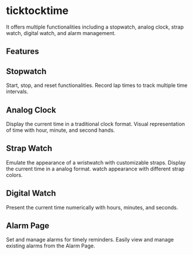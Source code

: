 # ticktocktime

It offers multiple functionalities including a stopwatch, analog clock, strap watch, 
digital watch, and alarm management.

## Features

## Stopwatch

Start, stop, and reset functionalities.
Record lap times to track multiple time intervals.

## Analog Clock

Display the current time in a traditional clock format.
Visual representation of time with hour, minute, and second hands.

## Strap Watch

Emulate the appearance of a wristwatch with customizable straps.
Display the current time in a analog format.
watch appearance with different strap colors.

## Digital Watch

Present the current time numerically with hours, minutes, and seconds.

## Alarm Page

Set and manage alarms for timely reminders.
Easily view and manage existing alarms from the Alarm Page.